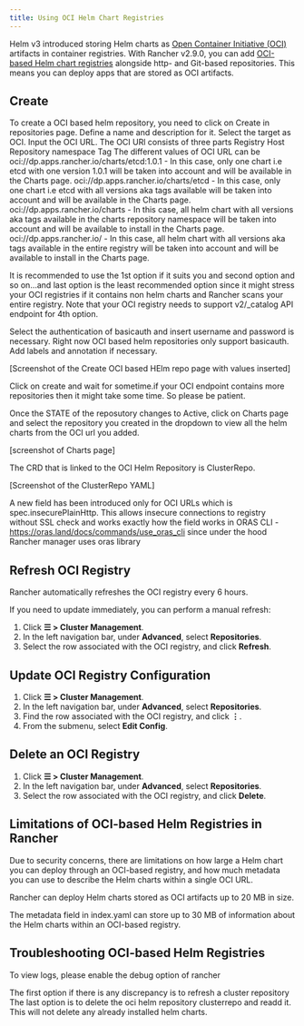 ```yaml
---
title: Using OCI Helm Chart Registries
---
```


<head>
  <link rel="canonical" href="https://ranchermanager.docs.rancher.com/how-to-guides/new-user-guides/helm-charts-in-rancher/oci-registries"/>
</head>

Helm v3 introduced storing Helm charts as [Open Container Initiative (OCI)](https://opencontainers.org/about/overview/) artifacts in container registries. With Rancher v2.9.0, you can add [OCI-based Helm chart registries](https://helm.sh/docs/topics/registries/) alongside http- and Git-based repositories. This means you can deploy apps that are stored as OCI artifacts.

## Create <!-- Unedited draft -->

To create a OCI based helm repository, you need to click on Create in repositories page. 
Define a name and description for it. Select the target as OCI. 
Input the OCI URL. The OCI URl consists of three parts 
Registry Host 
Repository namespace 
Tag 
The different values of OCI URL can be 
oci://dp.apps.rancher.io/charts/etcd:1.0.1 - In this case, only one chart i.e etcd with one version 1.0.1 will be taken into account and will be available in the Charts page. 
oci://dp.apps.rancher.io/charts/etcd - In this case, only one chart i.e etcd with all versions aka tags available will be taken into account and will be available in the Charts page.
oci://dp.apps.rancher.io/charts -   In this case, all helm chart with all versions aka tags available in the charts repository namespace will be taken into account and will be available to install in the Charts page.
oci://dp.apps.rancher.io/ - In this case, all helm chart with all versions aka tags available in the entire registry will be taken into account and will be available to install in the Charts page.

It is recommended to use the 1st option if it suits you and second option and so on…and last option is the least recommended option since it might stress your OCI registries if it contains non helm charts and Rancher scans your entire registry. Note that your OCI registry needs to support v2/_catalog API endpoint for 4th option.

Select the authentication of basicauth and insert username and password is necessary. Right now OCI based helm repositories only support basicauth. 
Add labels and annotation if necessary. 

[Screenshot of the Create OCI based HElm repo page with values inserted]


Click on create and wait for sometime.if your OCI endpoint contains more repositories then it might take some time. So please be patient. 

Once the STATE of the reposutory changes to Active, click on Charts page and select the repository you created in the dropdown to view all the helm charts from the OCI url you added. 

[screenshot of Charts page]


The CRD that is linked to the OCI Helm Repository is ClusterRepo.

[Screenshot of the ClusterRepo YAML]

A new field has been introduced only for OCI URLs which is spec.insecurePlainHttp. This allows insecure connections to registry without SSL check and works exactly how the field works in ORAS CLI - https://oras.land/docs/commands/use_oras_cli since under the hood Rancher manager uses oras library

## Refresh OCI Registry

Rancher automatically refreshes the OCI registry every 6 hours. 

If you need to update immediately, you can perform a manual refresh:

1. Click **☰ > Cluster Management**.
1. In the left navigation bar, under **Advanced**, select **Repositories**.
1. Select the row associated with the OCI registry, and click **Refresh**.

## Update OCI Registry Configuration <!-- Unedited draft -->

1. Click **☰ > Cluster Management**.
1. In the left navigation bar, under **Advanced**, select **Repositories**.
1. Find the row associated with the OCI registry, and click **⋮**.
1. From the submenu, select **Edit Config**.

## Delete an OCI Registry

1. Click **☰ > Cluster Management**.
1. In the left navigation bar, under **Advanced**, select **Repositories**.
1. Select the row associated with the OCI registry, and click **Delete**.

## Limitations of OCI-based Helm Registries in Rancher

Due to security concerns, there are limitations on how large a Helm chart you can deploy through an OCI-based registry, and how much metadata you can use to describe the Helm charts within a single OCI URL.

Rancher can deploy Helm charts stored as OCI artifacts up to 20 MB in size.

The metadata field in index.yaml can store up to 30 MB of information about the Helm charts within an OCI-based registry.

## Troubleshooting OCI-based Helm Registries <!-- Unedited draft -->

To view logs, please enable the debug option of rancher 

The first option if there is any discrepancy is to refresh a cluster repository 
The last option is to delete the oci helm repository clusterrepo and readd it. This will not delete any already installed helm charts.
